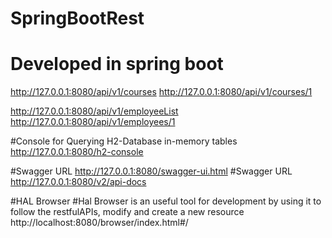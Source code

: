 # SpringBootRest
# Developed in spring boot

http://127.0.0.1:8080/api/v1/courses
http://127.0.0.1:8080/api/v1/courses/1

http://127.0.0.1:8080/api/v1/employeeList
http://127.0.0.1:8080/api/v1/employees/1

#Console for Querying H2-Database in-memory tables
http://127.0.0.1:8080/h2-console

#Swagger URL  http://127.0.0.1:8080/swagger-ui.html
#Swagger URL  http://127.0.0.1:8080/v2/api-docs

#HAL Browser 
#Hal Browser is an useful tool for development by using it to follow the restfulAPIs, modify and create a new resource
http://localhost:8080/browser/index.html#/